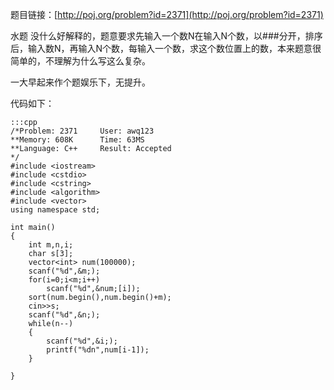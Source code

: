 <!--
.. title: POJ 2371 Questions and answers C++版
.. slug: poj-2371
.. date: 2013-04-07T05:08:46+08:00
.. tags:
.. link:
.. description:
.. type: text
-->

题目链接：[http://poj.org/problem?id=2371](http://poj.org/problem?id=2371)


水题 没什么好解释的，题意要求先输入一个数N在输入N个数，以###分开，排序后，输入数N，再输入N个数，每输入一个数，求这个数位置上的数，本来题意很简单的，不理解为什么写这么复杂。

一大早起来作个题娱乐下，无提升。

代码如下：

	:::cpp
	/*Problem: 2371		User: awq123
	**Memory: 608K		Time: 63MS
	**Language: C++		Result: Accepted
	*/
	#include <iostream>
	#include <cstdio>
	#include <cstring>
	#include <algorithm>
	#include <vector>
	using namespace std;

	int main()
	{
		int m,n,i;
		char s[3];
		vector<int> num(100000);
		scanf("%d",&m;);
		for(i=0;i<m;i++)
			scanf("%d",&num;[i]);
		sort(num.begin(),num.begin()+m);
		cin>>s;
		scanf("%d",&n;);
		while(n--)
		{
			scanf("%d",&i;);
			printf("%dn",num[i-1]);
		}
	
	}
